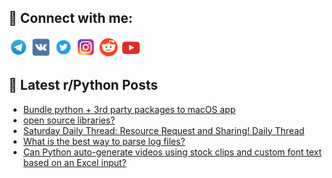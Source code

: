 ## 🔎 Connect with me:
[<img src="https://github.com/bullbesh/bullbesh/blob/main/images/Telegram.png" width="32" height="32" />](https://t.me/bullbesh)
[<img src="https://github.com/bullbesh/bullbesh/blob/main/images/VK.png" width="32" height="32" />](https://vk.com/bullbesh)
[<img src="https://github.com/bullbesh/bullbesh/blob/main/images/Twitter.png" width="32" height="32" />](https://twitter.com/bullbesh1)
[<img src="https://github.com/bullbesh/bullbesh/blob/main/images/Instagram.png" width="32" height="32" />](https://www.instagram.com/bullbesh)
[<img src="https://github.com/bullbesh/bullbesh/blob/main/images/Reddit.png" width="32" height="32" />](https://www.reddit.com/user/bullbesh)
[<img src="https://github.com/bullbesh/bullbesh/blob/main/images/YouTube.png" width="32" height="32" />](https://www.youtube.com/channel/UCtfjRs6uzgq5mfm8S06WTcg)

## 📕 Latest r/Python Posts
<!-- BLOG-POST-LIST:START -->
- [Bundle python + 3rd party packages to macOS app](https://www.reddit.com/r/Python/comments/1kzkmtl/bundle_python_3rd_party_packages_to_macos_app/)
- [open source libraries?](https://www.reddit.com/r/Python/comments/1kzkkli/open_source_libraries/)
- [Saturday Daily Thread: Resource Request and Sharing! Daily Thread](https://www.reddit.com/r/Python/comments/1kzjfrf/saturday_daily_thread_resource_request_and/)
- [What is the best way to parse log files?](https://www.reddit.com/r/Python/comments/1kzhq0i/what_is_the_best_way_to_parse_log_files/)
- [Can Python auto-generate videos using stock clips and custom font text based on an Excel input?](https://www.reddit.com/r/Python/comments/1kzejn1/can_python_autogenerate_videos_using_stock_clips/)
<!-- BLOG-POST-LIST:END -->
